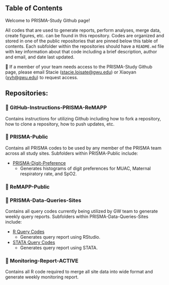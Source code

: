 ## Table of Contents

Welcome to PRISMA-Study Github page! 

All codes that are used to generate reports, perform analyses, merge data, create figures, etc. can be found in this repository. Codes are organized and stored in one of the public repositories that are pinned below this table of contents. Each subfolder within the repositories should have a `README.md` file with key information about that code including a brief description, author and email, and date last updated. 

:pushpin: If a member of your team needs access to the PRISMA-Study Github page, please email Stacie (stacie.loisate@gwu.edu) or Xiaoyan (xyh@gwu.edu) to request access. 

## Repositories:
### 📁 GitHub-Instructions-PRISMA-ReMAPP
Contains instructions for utilizing Github including how to fork a repository, how to clone a repository, how to push updates, etc. 

### 📁 PRISMA-Public
Contains all PRISMA codes to be used by any member of the PRISMA team across all study sites. Subfolders within PRISMA-Public include:
* [PRISMA-Digit-Preference](https://github.com/PRiSMA-Study/PRISMA-Public/tree/main/PRISMA-Digit-Preference)
  + Generates histograms of digit preferences for MUAC, Maternal respiratory rate, and SpO2.

### 📁 ReMAPP-Public

### 📁 PRISMA-Data-Queries-Sites
Contains all query codes currently being utilized by GW team to generate weekly query reports. Subfolders within PRISMA-Data-Queries-Sites include:
* [R Query Codes](https://github.com/PRiSMA-Study/PRISMA-Data-Queries-Sites/tree/main/R%20Query%20Codes)
  + Generates query report using RStudio.
* [STATA Query Codes](https://github.com/PRiSMA-Study/PRISMA-Data-Queries-Sites/tree/main/Stata%20Query%20Codes)
  + Generates query report using STATA.
 
### 📁  Monitoring-Report-ACTIVE
Contains all R code required to merge all site data into wide format and generate weekly monitoring report. 


